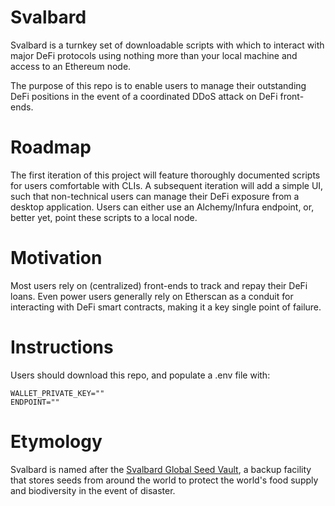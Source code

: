 # Svalbard

Svalbard is a turnkey set of downloadable scripts with which to interact with major DeFi protocols using nothing more than your local machine and access to an Ethereum node.

The purpose of this repo is to enable users to manage their outstanding DeFi positions in the event of a coordinated DDoS attack on DeFi front-ends.

# Roadmap

The first iteration of this project will feature thoroughly documented scripts for users comfortable with CLIs. A subsequent iteration will add a simple UI, such that non-technical users can manage their DeFi exposure from a desktop application.  Users can either use an Alchemy/Infura endpoint, or, better yet, point these scripts to a local node.

# Motivation

Most users rely on (centralized) front-ends to track and repay their DeFi loans. Even power users generally rely on Etherscan as a conduit for interacting with DeFi smart contracts, making it a key single point of failure.

# Instructions

Users should download this repo, and populate a .env file with:

```
WALLET_PRIVATE_KEY=""
ENDPOINT=""
```

# Etymology

Svalbard is named after the [Svalbard Global Seed Vault](https://en.wikipedia.org/wiki/Svalbard_Global_Seed_Vault), a backup facility that stores seeds from around the world to protect the world's food supply and biodiversity in the event of disaster.